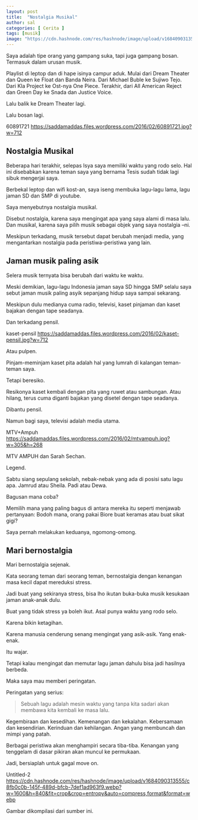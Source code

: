 ```yaml
---
layout: post
title:  "Nostalgia Musikal"
author: sal
categories: [ Cerita ]
tags: [musik]
image: "https://cdn.hashnode.com/res/hashnode/image/upload/v1684090313555/c8fb0c0b-145f-489d-bfcb-7def1ad963f9.webp?w=1600&h=840&fit=crop&crop=entropy&auto=compress,format&format=webp"
---
```


Saya adalah tipe orang yang gampang suka, tapi juga gampang bosan. Termasuk dalam urusan musik.

Playlist di leptop dan di hape isinya campur aduk. Mulai dari Dream Theater dan Queen ke Float dan Banda Neira. Dari Michael Buble ke Sujiwo Tejo. Dari Kla Project ke Ost-nya One Piece. Terakhir, dari All American Reject dan Green Day ke Snada dan Justice Voice.

Lalu balik ke Dream Theater lagi.

Lalu bosan lagi.

60891721 https://saddamaddas.files.wordpress.com/2016/02/60891721.jpg?w=712

## Nostalgia Musikal

Beberapa hari terakhir, selepas Isya saya memiliki waktu yang rodo selo. Hal ini disebabkan karena teman saya yang bernama Tesis sudah tidak lagi sibuk mengerjai saya.

Berbekal leptop dan wifi kost-an, saya iseng membuka lagu-lagu lama, lagu jaman SD dan SMP di youtube.

Saya menyebutnya nostalgia musikal.

Disebut nostalgia, karena saya mengingat apa yang saya alami di masa lalu. Dan musikal, karena saya pilih musik sebagai objek yang saya nostalgia –ni.

Meskipun terkadang, musik tersebut dapat berubah menjadi media, yang mengantarkan nostalgia pada peristiwa-peristiwa yang lain.

## Jaman musik paling asik

Selera musik ternyata bisa berubah dari waktu ke waktu.

Meski demikian, lagu-lagu Indonesia jaman saya SD hingga SMP selalu saya sebut jaman musik paling asyik sepanjang hidup saya sampai sekarang.

Meskipun dulu medianya cuma radio, televisi, kaset pinjaman dan kaset bajakan dengan tape seadanya.

Dan terkadang pensil.

kaset-pensil https://saddamaddas.files.wordpress.com/2016/02/kaset-pensil.jpg?w=712

Atau pulpen.

Pinjam-meminjam kaset pita adalah hal yang lumrah di kalangan teman-teman saya.

Tetapi beresiko.

Resikonya kaset kembali dengan pita yang ruwet atau sambungan. Atau hilang, terus cuma diganti bajakan yang disetel dengan tape seadanya.

Dibantu pensil.

Namun bagi saya, televisi adalah media utama.

MTV+Ampuh https://saddamaddas.files.wordpress.com/2016/02/mtvampuh.jpg?w=305&h=268

MTV AMPUH dan Sarah Sechan.

Legend.

Sabtu siang sepulang sekolah, nebak-nebak yang ada di posisi satu lagu apa. Jamrud atau Sheila. Padi atau Dewa.

Bagusan mana coba?

Memilih mana yang paling bagus di antara mereka itu seperti menjawab pertanyaan: Bodoh mana, orang pakai Biore buat keramas atau buat sikat gigi?

Saya pernah melakukan keduanya, ngomong-omong.

## Mari bernostalgia

Mari bernostalgia sejenak.

Kata seorang teman dari seorang teman, bernostalgia dengan kenangan masa kecil dapat mereduksi stress.

Jadi buat yang sekiranya stress, bisa lho ikutan buka-buka musik kesukaan jaman anak-anak dulu.

Buat yang tidak stress ya boleh ikut. Asal punya waktu yang rodo selo.

Karena bikin ketagihan.

Karena manusia cenderung senang mengingat yang asik-asik. Yang enak-enak.

Itu wajar.

Tetapi kalau mengingat dan memutar lagu jaman dahulu bisa jadi hasilnya berbeda.

Maka saya mau memberi peringatan.

Peringatan yang serius:

> Sebuah lagu adalah mesin waktu yang tanpa kita sadari akan membawa kita kembali ke masa lalu.

Kegembiraan dan kesedihan. Kemenangan dan kekalahan. Kebersamaan dan kesendirian. Kerinduan dan kehilangan. Angan yang membuncah dan mimpi yang patah.

Berbagai peristiwa akan menghampiri secara tiba-tiba. Kenangan yang tenggelam di dasar pikiran akan muncul ke permukaan.

Jadi, bersiaplah untuk gagal move on.

Untitled-2 https://cdn.hashnode.com/res/hashnode/image/upload/v1684090313555/c8fb0c0b-145f-489d-bfcb-7def1ad963f9.webp?w=1600&h=840&fit=crop&crop=entropy&auto=compress,format&format=webp

Gambar dikompilasi dari sumber ini.
